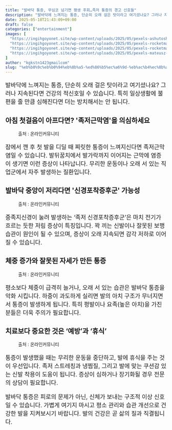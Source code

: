 ```yaml
---
title: "발바닥 통증, 무심코 넘기면 평생 후회…족저 통증의 경고 신호들"
description: "발바닥에 느껴지는 통증, 단순히 오래 걸은 탓이라고 여기셨나요? 그러나 지속된다면 건강의 적신호일 수 있습니다. 특히 일상생활에 불편을 줄 만큼 심해진다면 더는 방치해서는 안 됩니다."
date: 2025-05-18T21:43:09+09:00
draft: false
categories: ["entertainment"]
images: [
  "https://ingihgoyonet.site/wp-content/uploads/2025/05/pexels-ashutoshsonwani-2016145-1024x683.jpg"
  "https://ingihgoyonet.site/wp-content/uploads/2025/05/pexels-rocketmann-prod-9486784-684x1024.jpg"
  "https://ingihgoyonet.site/wp-content/uploads/2025/05/pexels-rocketmann-prod-9486712-1024x684.jpg"
  "https://ingihgoyonet.site/wp-content/uploads/2025/05/pexels-mateusz-dach-99805-914929-1-1024x760.jpg"
]
author: "kgkstn1423gmailcom"
slug: "%eb%b0%9c%eb%b0%94%eb%8b%a5-%ed%86%b5%ec%a6%9d-%eb%ac%b4%ec%8b%ac%ec%bd%94-%eb%84%98%ea%b8%b0%eb%a9%b4-%ed%8f%89%ec%83%9d-%ed%9b%84%ed%9a%8c%ec%a1%b1%ec%a0%80-%ed%86%b5%ec%a6%9d%ec%9d%98"
---
```


<p style="font-size:18px">발바닥에 느껴지는 통증, 단순히 오래 걸은 탓이라고 여기셨나요? 그러나 지속된다면 건강의 적신호일 수 있습니다. 특히 일상생활에 불편을 줄 만큼 심해진다면 더는 방치해서는 안 됩니다.</p> <h2 >아침 첫걸음이 아프다면? '족저근막염'을 의심하세요</h2> <figure ><img src="https://ingihgoyonet.site/wp-content/uploads/2025/05/pexels-ashutoshsonwani-2016145-1024x683.jpg" alt="" style="aspect-ratio:16/9;object-fit:cover"/><figcaption >출처 : 온라인커뮤니티</figcaption></figure> <p style="font-size:18px">잠에서 깬 후 첫 발을 디딜 때 찌릿한 통증이 느껴지신다면 족저근막염일 수 있습니다. 발뒤꿈치에서 발가락까지 이어지는 근막에 염증이 생기면 이런 증상이 나타납니다. 무리한 운동이나 오래 서 있는 직업군에서 자주 발생하는 질환입니다.</p> <h2 >발바닥 중앙이 저리다면 '신경포착증후군' 가능성</h2> <figure ><img src="https://ingihgoyonet.site/wp-content/uploads/2025/05/pexels-rocketmann-prod-9486784-684x1024.jpg" alt="" style="aspect-ratio:16/9;object-fit:cover"/><figcaption >출처 : 온라인커뮤니티</figcaption></figure> <p style="font-size:18px">중족지신경이 눌려 발생하는 ‘족저 신경포착증후군’은 마치 전기가 흐르는 듯한 저림 증상이 특징입니다. 꽉 끼는 신발이나 잘못된 보행 습관이 원인이 될 수 있으며, 증상이 오래 지속되면 감각 저하로 이어질 수 있습니다.</p> <h2 >체중 증가와 잘못된 자세가 만든 통증</h2> <figure ><img src="https://ingihgoyonet.site/wp-content/uploads/2025/05/pexels-rocketmann-prod-9486712-1024x684.jpg" alt="" style="aspect-ratio:16/9;object-fit:cover"/><figcaption >출처 : 온라인커뮤니티</figcaption></figure> <p style="font-size:18px">평소보다 체중이 급격히 늘거나, 오래 서 있는 습관은 발바닥 통증을 악화 시킵니다. 하중이 과도하게 실리면 발의 아치 구조가 무너지면서 통증이 발생하게 됩니다. 특히 평발이나 요족(높은 아치)을 가진 분들은 더욱 주의가 필요합니다.</p> <h2 >치료보다 중요한 것은 ‘예방’과 ‘휴식’</h2> <figure ><img src="https://ingihgoyonet.site/wp-content/uploads/2025/05/pexels-mateusz-dach-99805-914929-1-1024x760.jpg" alt="" style="aspect-ratio:16/9;object-fit:cover"/><figcaption >출처 : 온라인커뮤니티</figcaption></figure> <p style="font-size:18px">통증이 발생했을 때는 무리한 운동을 중단하고, 발에 휴식을 주는 것이 우선입니다. 족저 스트레칭과 냉찜질, 그리고 발에 맞는 쿠션감 있는 신발 착용이 도움이 됩니다. 증상이 심하거나 장기화될 경우 전문의 상담이 필요합니다.</p> <p style="font-size:18px">발바닥 통증은 피로의 문제가 아닌, 신체가 보내는 구조적 이상 신호일 수 있습니다. 가볍게 여기지 마시고 평소 관리와 습관 개선으로 건강한 발을 지켜보시기 바랍니다. 발의 건강은 곧 삶의 질과 직결됩니다.</p>
